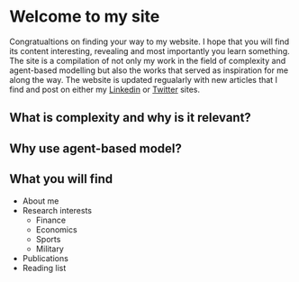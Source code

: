 # Welcome to my site

Congratualtions on finding your way to my website. I hope that you will find its content interesting, revealing and most importantly you learn something. The site is a compilation of not only my work in the field of complexity and agent-based modelling but also the works that served as inspiration for me along the way. The website is updated regualarly with new articles that I find and post on either my [Linkedin](https://www.linkedin.com/in/oldhamma) or [Twitter](https://twitter.com/maoldham74) sites.

## What is complexity and why is it relevant?

## Why use agent-based model?

## What you will find

* About me
* Research interests
  *  Finance
  *  Economics
  *  Sports
  *  Military
* Publications
* Reading list

